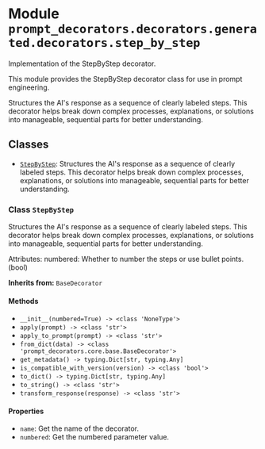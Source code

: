 # Module `prompt_decorators.decorators.generated.decorators.step_by_step`

Implementation of the StepByStep decorator.

This module provides the StepByStep decorator class for use in prompt engineering.

Structures the AI's response as a sequence of clearly labeled steps. This decorator helps break down complex processes, explanations, or solutions into manageable, sequential parts for better understanding.

## Classes

- [`StepByStep`](#class-stepbystep): Structures the AI's response as a sequence of clearly labeled steps. This decorator helps break down complex processes, explanations, or solutions into manageable, sequential parts for better understanding.

### Class `StepByStep`

Structures the AI's response as a sequence of clearly labeled steps. This decorator helps break down complex processes, explanations, or solutions into manageable, sequential parts for better understanding.

Attributes:
    numbered: Whether to number the steps or use bullet points. (bool)

**Inherits from:** `BaseDecorator`

#### Methods

- `__init__(numbered=True) -> <class 'NoneType'>`
- `apply(prompt) -> <class 'str'>`
- `apply_to_prompt(prompt) -> <class 'str'>`
- `from_dict(data) -> <class 'prompt_decorators.core.base.BaseDecorator'>`
- `get_metadata() -> typing.Dict[str, typing.Any]`
- `is_compatible_with_version(version) -> <class 'bool'>`
- `to_dict() -> typing.Dict[str, typing.Any]`
- `to_string() -> <class 'str'>`
- `transform_response(response) -> <class 'str'>`
#### Properties

- `name`: Get the name of the decorator.
- `numbered`: Get the numbered parameter value.
